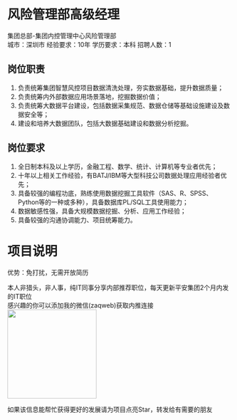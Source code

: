 # 风险管理部高级经理
集团总部-集团内控管理中心风险管理部  
城市：深圳市 经验要求：10年 学历要求：本科  招聘人数：1

## 岗位职责
1. 负责统筹集团智慧风控项目数据清洗处理，夯实数据基础，提升数据质量；   
2. 负责统筹内外部数据应用场景落地，挖掘数据价值；   
3. 负责统筹大数据平台建设，包括数据采集规范、数据仓储等基础设施建设及数据安全等；   
4. 建设和培养大数据团队，包括大数据基础建设和数据分析挖掘。

## 岗位要求
1. 全日制本科及以上学历，金融工程、数学、统计、计算机等专业者优先；   
2. 十年以上相关工作经验，有BATJ/IBM等大型科技公司数据处理应用经验者优先；    
3. 具备较强的编程功底，熟练使用数据挖掘工具软件（SAS、R、SPSS、Python等的一种或多种），具备数据库PL/SQL工具使用能力；    
4. 数据敏感性强，具备大规模数据挖掘、分析、应用工作经验；    
5. 具备较强的沟通协调能力、项目统筹能力。

# 项目说明

优势：免打扰，无需开放简历

本人非猎头，非人事，纯IT同事分享内部推荐职位，每天更新平安集团2个月内发的IT职位  
感兴趣的你可以添加我的微信(zaqweb)获取内推连接  
<img src="https://github.com/zaqweb/PA-IT-JOBS/blob/master/WechatICode.jpeg"  height="200" width="200">

如果该信息能帮忙获得更好的发展请为项目点亮Star，转发给有需要的朋友




